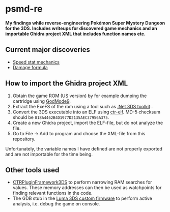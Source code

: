 
# psmd-re
**My findings while reverse-engineering Pokémon Super Mystery Dungeon for the 3DS. Includes writeups for discovered game mechanics and an importable Ghidra project XML that includes function names etc.**

## Current major discoveries
- [Speed stat mechanics](Speed%20mechanics.md)
- [Damage formula](Damage%20formula.md)

## How to import the Ghidra project XML
1. Obtain the game ROM (US version) by for example dumping the cartridge using [GodMode9](https://github.com/d0k3/GodMode9).
2. Extract the ExeFS of the rom using a tool such as [.Net 3DS toolkit](https://projectpokemon.org/home/forums/topic/39082-net-3ds-toolkit-extract-and-repack-3ds-roms-and-cias/) .
3. Convert the 3DS executable into an ELF using [ctr-elf](https://github.com/archshift/ctr-elf). MD-5 checksum should be `818A4462B4D1977D2135AEC37956A375`.
4. Create a new Ghidra project, import the ELF-file, but do not analyze the file.
5. Go to File -> Add to program and choose the XML-file from this repository.

Unfortunately, the variable names I have defined are not properly exported and are not importable for the time being.

## Other tools used

- [CTRPluginFramework3DS](https://www.gamebrew.org/wiki/CTRPluginFramework_3DS) to perform narrowing RAM searches for values. These memory addresses can then be used as watchpoints for finding relevant functions in the code.
- The GDB stub in the [Luma 3DS custom firmware](https://github.com/LumaTeam/Luma3DS) to perform active analysis, i.e. debug the game on console.
